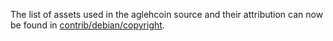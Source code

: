 The list of assets used in the aglehcoin source and their attribution can now be found in [contrib/debian/copyright](../contrib/debian/copyright).
